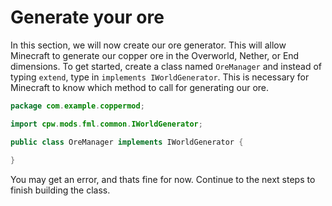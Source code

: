 
# Generate your ore

In this section, we will now create our ore generator. This will allow Minecraft to generate our copper ore in the Overworld, Nether, or End dimensions. To get started, create a class named `OreManager` and instead of typing `extend`, type in `implements IWorldGenerator`. This is necessary for Minecraft to know which method to call for generating our ore. 

```java
package com.example.coppermod;

import cpw.mods.fml.common.IWorldGenerator;

public class OreManager implements IWorldGenerator {
    
}
```

You may get an error, and thats fine for now. Continue to the next steps to finish building the class.
